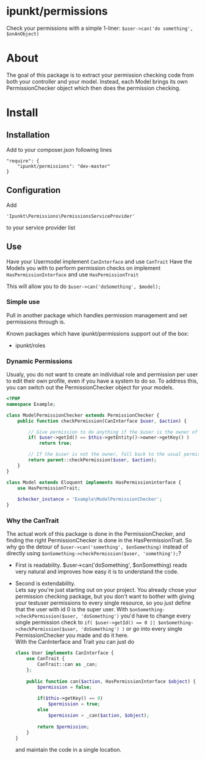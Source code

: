 ipunkt/permissions
===========

Check your permissions with a simple 1-liner: `$user->can('do something', $onAnObject)`

# About
The goal of this package is to extract your permission checking code from both your controller and your model.
Instead, each Model brings its own PermissionChecker object which then does the permission checking.

# Install

## Installation

Add to your composer.json following lines

	"require": {
		"ipunkt/permissions": "dev-master"
	}
	
## Configuration

Add 

    'Ipunkt\Permissions\PermissionsServiceProvider'
    
to your service provider list

## Use

Have your Usermodel implement `CanInterface` and use `CanTrait`
Have the Models you with to perform permission checks on implement `HasPermissionInterface` and use `HasPermissionTrait`

This will allow you to do `$user->can('doSomething', $model);`

### Simple use

Pull in another package which handles permission management and set permissions through is.

Known packages which have ipunkt/permissions support out of the box:
- ipunkt/roles


### Dynamic Permissions

Usualy, you do not want to create an individual role and permission per user to edit their own profile, even if you
have a system to do so. To address this, you can switch out the PermissionChecker object for your models.

```php
<?PHP
namespace Example;

class ModelPermissionChecker extends PermissionChecker {
    public function checkPermission(CanInterface $user, $action) {

        // Give permission to do anything if the $user is the owner of this model
        if( $user->getId() == $this->getEntity()->owner->getKey() )
            return true;

        // If the $user is not the owner, fall back to the usual permission management
        return parent::checkPermission($user, $action);
    }
}

class Model extends Eloquent implements HasPermissioninterface {
    use HasPermissionTrait;
    
    $checker_instance = 'Example\ModelPermissionChecker';
}
```

### Why the CanTrait

The actual work of this package is done in the PermissionChecker, and finding the right PermissionChecker is done in the
HasPermissionTrait. So why go the detour of `$user->can('something', $onSomething)` instead of directly using
`$onSomething->checkPermission($user, 'something');`?  

- First is readability. $user->can('doSomething', $onSomething) reads very natural and improves how easy it is to 
    understand the code.
- Second is extendability.  
    Lets say you're just starting out on your project. You already chose your permission checking package, but you don't
    want to bother with giving your testuser permissions to every single resource, so you just define that the user with
    id 0 is the super user.
    With `$onSomething->checkPermission($user, 'doSomething')` you'd have to change every single permission check to
    `if( $user->getId() == 0 || $onSomething->checkPermission($user, 'doSomething') )` or go into every single
    PermissionChecker you made and do it here.  
    With the CanInterface and Trait you can just do

    ```php
    class User implements CanInterface {
        use CanTrait {
            CanTrait::can as _can;
        };
        
        public function can($action, HasPermissionInterface $object) {
            $permission = false;
            
            if($this->getKey() == 0)
                $permission = true;
            else
                $permission = _can($action, $object);
            
            return $permission;
        }
    }
    ```
    
    and maintain the code in a single location.
    
